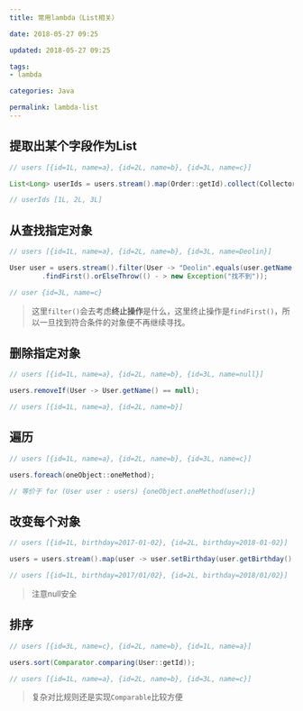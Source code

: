 ```yaml
---
title: 常用lambda（List相关）

date: 2018-05-27 09:25

updated: 2018-05-27 09:25

tags:
- lambda

categories: Java

permalink: lambda-list
---
```




## 提取出某个字段作为List

~~~java
// users [{id=1L, name=a}, {id=2L, name=b}, {id=3L, name=c}]

List<Long> userIds = users.stream().map(Order::getId).collect(Collectors.toList());

// userIds [1L, 2L, 3L]
~~~



## 从查找指定对象

~~~java
// users [{id=1L, name=a}, {id=2L, name=b}, {id=3L, name=Deolin}]

User user = users.stream().filter(User -> "Deolin".equals(user.getName()))
        .findFirst().orElseThrow(() - > new Exception("找不到"));

// user {id=3L, name=c}
~~~

> 这里`filter()`会去考虑**终止操作**是什么，这里终止操作是`findFirst()`，所以一旦找到符合条件的对象便不再继续寻找。



## 删除指定对象

~~~java
// users [{id=1L, name=a}, {id=2L, name=b}, {id=3L, name=null}]

users.removeIf(User -> User.getName() == null);

// users [{id=1L, name=a}, {id=2L, name=b}]
~~~



## 遍历

~~~java
// users [{id=1L, name=a}, {id=2L, name=b}, {id=3L, name=c}]

users.foreach(oneObject::oneMethod);

// 等价于 for (User user : users) {oneObject.oneMethod(user);}
~~~



## 改变每个对象

~~~java
// users [{id=1L, birthday=2017-01-02}, {id=2L, birthday=2018-01-02}]

users = users.stream().map(user -> user.setBirthday(user.getBirthday().replace('-', '/'))).collect(Collectors.toList());

// users [{id=1L, birthday=2017/01/02}, {id=2L, birthday=2018/01/02}]
~~~

> 注意null安全



## 排序

~~~java
// users [{id=3L, name=c}, {id=2L, name=b}, {id=1L, name=a}]

users.sort(Comparator.comparing(User::getId));

// users [{id=1L, name=a}, {id=2L, name=b}, {id=3L, name=c}]
~~~

> 复杂对比规则还是实现`Comparable`比较方便